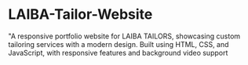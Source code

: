 # LAIBA-Tailor-Website
"A responsive portfolio website for LAIBA TAILORS, showcasing custom tailoring services with a modern design. Built using HTML, CSS, and JavaScript, with responsive features and background video support
